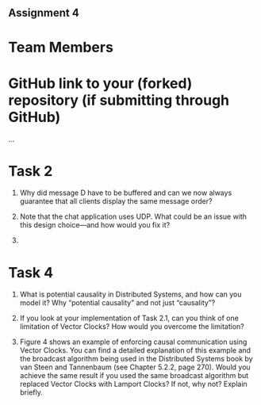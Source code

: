 Assignment 4
------------

# Team Members

# GitHub link to your (forked) repository (if submitting through GitHub)

...

# Task 2

1. Why did message D have to be buffered and can we now always guarantee that all clients
   display the same message order?

2. Note that the chat application uses UDP. What could be an issue with this design choice—and
   how would you fix it?
3. 
# Task 4

1. What is potential causality in Distributed Systems, and how can you model it? Why
   “potential causality” and not just “causality”?
>

2. If you look at your implementation of Task 2.1, can you think of one limitation of Vector Clocks? How would you overcome the limitation?
>

3. Figure 4 shows an example of enforcing causal communication using Vector Clocks. You can find a detailed explanation of this example and the broadcast algorithm being used in
   the Distributed Systems book by van Steen and Tannenbaum (see Chapter 5.2.2, page 270). Would you achieve the same result if you used the same broadcast algorithm but replaced
   Vector Clocks with Lamport Clocks? If not, why not? Explain briefly. 
>
